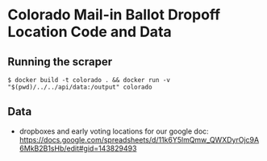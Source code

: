 # Colorado Mail-in Ballot Dropoff Location Code and Data

## Running the scraper
```
$ docker build -t colorado . && docker run -v "$(pwd)/../../api/data:/output" colorado
```

## Data
* dropboxes and early voting locations for our google doc: https://docs.google.com/spreadsheets/d/11k6Y5lmQmw_QWXDyrOjc9A6MkB2B1sHb/edit#gid=143829493
